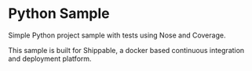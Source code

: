 Python Sample
=====================

Simple Python project sample with tests using Nose and Coverage.

This sample is built for Shippable, a docker based continuous integration and deployment platform.
